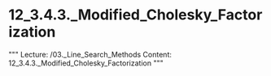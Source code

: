 # 12_3.4.3._Modified_Cholesky_Factorization

"""
Lecture: /03._Line_Search_Methods
Content: 12_3.4.3._Modified_Cholesky_Factorization
"""

